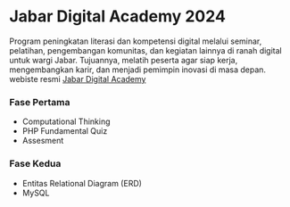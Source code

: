 # Jabar Digital Academy 2024

Program peningkatan literasi dan kompetensi digital melalui seminar, pelatihan, pengembangan komunitas, dan kegiatan lainnya di ranah digital untuk wargi Jabar. Tujuannya, melatih peserta agar siap kerja, mengembangkan karir, dan menjadi pemimpin inovasi di masa depan.
webiste resmi [Jabar Digital Academy](https://digitalacademy.jabarprov.go.id/)

### Fase Pertama

- Computational Thinking
- PHP Fundamental Quiz
- Assesment

### Fase Kedua
- Entitas Relational Diagram (ERD)
- MySQL

